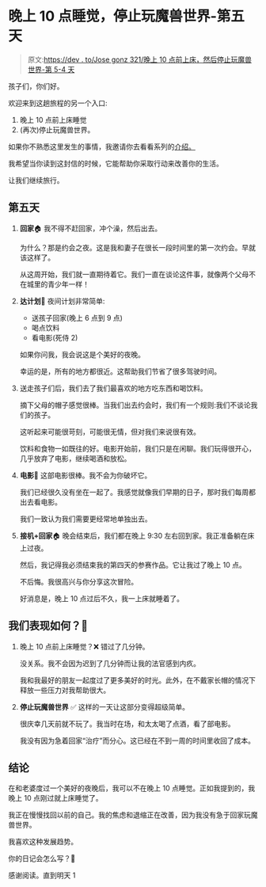 # 晚上 10 点睡觉，停止玩魔兽世界-第五天

> 原文:[https://dev . to/Jose gonz 321/晚上 10 点前上床，然后停止玩魔兽世界-第 5-4 天](https://dev.to/josegonz321/going-to-bed-by-10pm-and-stop-playing-world-of-warcraft---day-5-4hai)

孩子们，你们好。

欢迎来到这趟旅程的另一个入口:

1.  晚上 10 点前上床睡觉
2.  (再次)停止玩魔兽世界。

如果你不熟悉这里发生的事情，我邀请你去看看系列的[介绍。](https://dev.to/josegonz321/going-to-bed-early-and-stop-playing-world-of-warcraft---kick-off-18b3/)

我希望当你读到这封信的时候，它能帮助你采取行动来改善你的生活。

让我们继续旅行。

## 第五天

1.  **回家**🏠
    我不得不赶回家，冲个澡，然后出去。

    为什么？那是约会之夜。这是我和妻子在很长一段时间里的第一次约会。早就该这样了。

    从这周开始，我们就一直期待着它。我们一直在谈论这件事，就像两个父母不在城里的青少年一样！

2.  **达计划**📜
    夜间计划非常简单:

    *   送孩子回家(晚上 6 点到 9 点)
    *   喝点饮料
    *   看电影(死侍 2)

    如果你问我，我会说这是个美好的夜晚。

    幸运的是，所有的地方都很近。这帮助我们节省了很多驾驶时间。

3.  送走孩子们后，我们去了我们最喜欢的地方吃东西和喝饮料。

    摘下父母的帽子感觉很棒。当我们出去约会时，我们有一个规则:我们不谈论我们的孩子。

    这听起来可能很苛刻，可能很无情，但对我们来说很有效。

    饮料和食物一如既往的好。电影开始前，我们只是在闲聊。我们玩得很开心，几乎放弃了电影，继续喝酒和放松。

4.  **电影**🎦
    这部电影很棒。我不会为你破坏它。

    我们已经很久没有坐在一起了。我感觉就像我们早期的日子，那时我们每周都出去看电影。

    我们一致认为我们需要更经常地单独出去。

5.  **接机+回家**🏠
    晚会结束后，我们都在晚上 9:30 左右回到家。我正准备躺在床上过夜。

    然后，我记得我必须结束我的第四天的参赛作品。它让我过了晚上 10 点。

    不后悔。我很高兴与你分享这次冒险。

    好消息是，晚上 10 点过后不久，我一上床就睡着了。

## 我们表现如何？🤔

1.  晚上 10 点前上床睡觉？❌
    错过了几分钟。

    没关系。我不会因为迟到了几分钟而让我的法官感到内疚。

    我和我最好的朋友一起度过了更多美好的时光。此外，在不戴家长帽的情况下释放一些压力对我帮助很大。

2.  **停止玩魔兽世界** ✅
    这样的一天让这部分变得超级简单。

    很庆幸几天前就不玩了。我当时在场，和太太喝了点酒，看了部电影。

    我没有因为急着回家“治疗”而分心。这已经在不到一周的时间里收回了成本。

## 结论

在和老婆度过一个美好的夜晚后，我可以不在晚上 10 点睡觉。正如我提到的，我晚上 10 点刚过就上床睡觉了。

我正在慢慢找回以前的自己。我的焦虑和退缩正在改善，因为我没有急于回家玩魔兽世界。

我喜欢这种发展趋势。

你的日记会怎么写？🙂

感谢阅读。直到明天 1